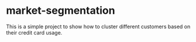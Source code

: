 # market-segmentation
This is a simple project to show how to cluster different customers based on their credit card usage. 
